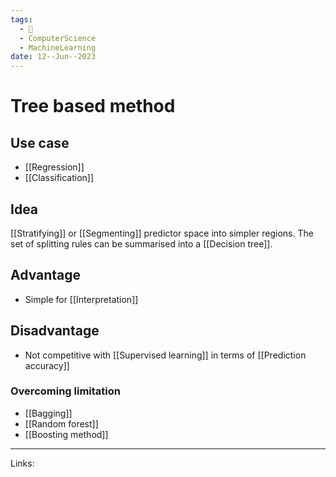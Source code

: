 ```yaml
---
tags:
  - 🌱
  - ComputerScience
  - MachineLearning
date: 12--Jun--2023
---
```


# Tree based method

## Use case
- [[Regression]]
- [[Classification]]
## Idea
[[Stratifying]] or [[Segmenting]] predictor space into simpler regions. The set of splitting rules can be summarised into a [[Decision tree]].
## Advantage
- Simple for [[Interpretation]]
## Disadvantage
- Not competitive with [[Supervised learning]] in terms of [[Prediction accuracy]]
### Overcoming limitation
- [[Bagging]]
- [[Random forest]]
- [[Boosting method]]

---
Links: 
